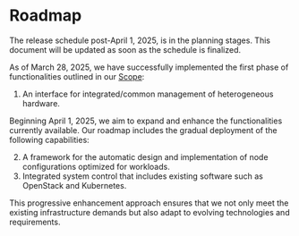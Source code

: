 # Roadmap

The release schedule post-April 1, 2025, is in the planning stages. This document will be updated as soon as the schedule is finalized.

As of March 28, 2025, we have successfully implemented the first phase of functionalities outlined in our [Scope](../../concepts/en/README.md#our-scope):

1. An interface for integrated/common management of heterogeneous hardware.

Beginning April 1, 2025, we aim to expand and enhance the functionalities currently available. Our roadmap includes the gradual deployment of the following capabilities:

2. A framework for the automatic design and implementation of node configurations optimized for workloads.
3. Integrated system control that includes existing software such as OpenStack and Kubernetes.

This progressive enhancement approach ensures that we not only meet the existing infrastructure demands but also adapt to evolving technologies and requirements.
